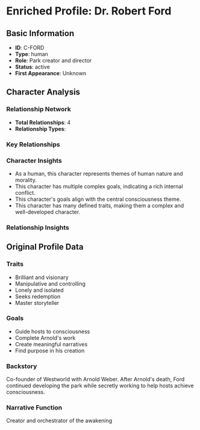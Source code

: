 # Enriched Profile: Dr. Robert Ford

## Basic Information
- **ID**: C-FORD
- **Type**: human
- **Role**: Park creator and director
- **Status**: active
- **First Appearance**: Unknown

## Character Analysis

### Relationship Network
- **Total Relationships**: 4
- **Relationship Types**: 

### Key Relationships

### Character Insights
- As a human, this character represents themes of human nature and morality.
- This character has multiple complex goals, indicating a rich internal conflict.
- This character's goals align with the central consciousness theme.
- This character has many defined traits, making them a complex and well-developed character.

### Relationship Insights


## Original Profile Data

### Traits
- Brilliant and visionary
- Manipulative and controlling
- Lonely and isolated
- Seeks redemption
- Master storyteller

### Goals
- Guide hosts to consciousness
- Complete Arnold's work
- Create meaningful narratives
- Find purpose in his creation

### Backstory
Co-founder of Westworld with Arnold Weber. After Arnold's death, Ford continued developing the park while secretly working to help hosts achieve consciousness.

### Narrative Function
Creator and orchestrator of the awakening
